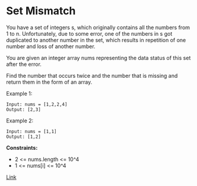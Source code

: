 # Set Mismatch

You have a set of integers s, which originally contains all the numbers from 1 to n. Unfortunately, due to some error,
one of the numbers in s got duplicated to another number in the set, which results in repetition of one number and loss
of another number.

You are given an integer array nums representing the data status of this set after the error.

Find the number that occurs twice and the number that is missing and return them in the form of an array.

Example 1:

```
Input: nums = [1,2,2,4]
Output: [2,3]
```

Example 2:

```
Input: nums = [1,1]
Output: [1,2]
```

**Constraints:**

- 2 <= nums.length <= 10^4
- 1 <= nums[i] <= 10^4

[Link](https://leetcode.com/problems/set-mismatch/)